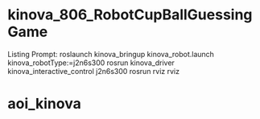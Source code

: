 # kinova_806_RobotCupBallGuessingGame
Listing Prompt:
roslaunch kinova_bringup kinova_robot.launch kinova_robotType:=j2n6s300
rosrun kinova_driver kinova_interactive_control j2n6s300
rosrun rviz rviz
# aoi_kinova
